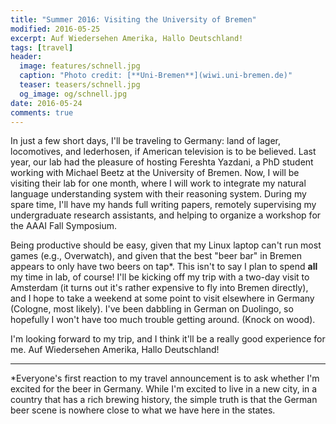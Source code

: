 ```yaml
---
title: "Summer 2016: Visiting the University of Bremen"
modified: 2016-05-25
excerpt: Auf Wiedersehen Amerika, Hallo Deutschland!
tags: [travel]
header: 
  image: features/schnell.jpg
  caption: "Photo credit: [**Uni-Bremen**](wiwi.uni-bremen.de)"
  teaser: teasers/schnell.jpg
  og_image: og/schnell.jpg
date: 2016-05-24
comments: true
---
```


In just a few short days, I'll be traveling to Germany: land of
lager, locomotives, and lederhosen, if American television is to be
believed. 
Last year, our lab had the pleasure of hosting Fereshta Yazdani, a PhD
student working with Michael Beetz at the University of Bremen. Now, I
will be visiting their lab for one month, where I will work to
integrate my natural language understanding system with their
reasoning system. During my spare time, I'll have my hands full
writing papers, remotely supervising my undergraduate research
assistants, and helping to organize a workshop for the AAAI Fall
Symposium. 

Being productive should be easy, given that my Linux laptop
can't run most games (e.g., Overwatch), and given that the best "beer
bar" in Bremen appears to only have two beers on tap*. This isn't to
say I plan to spend **all** my time in lab, of course! I'll be kicking
off my trip with a two-day visit to Amsterdam (it turns out it's
rather expensive to fly into Bremen directly), and I hope to take a
weekend at some point to visit elsewhere in Germany (Cologne, most
likely). I've been dabbling in German on Duolingo, so hopefully I
won't have too much trouble getting around. (Knock on wood).

I'm looking forward to my trip, and I think it'll be a really good
experience for me. Auf Wiedersehen Amerika, Hallo Deutschland!


*****

*Everyone's first reaction to my travel announcement is to ask whether
 I'm excited for the beer in Germany. While I'm excited to live in a
 new city, in a country that has a rich brewing history, the simple
 truth is that the German beer scene is nowhere close to what we have
 here in the states.